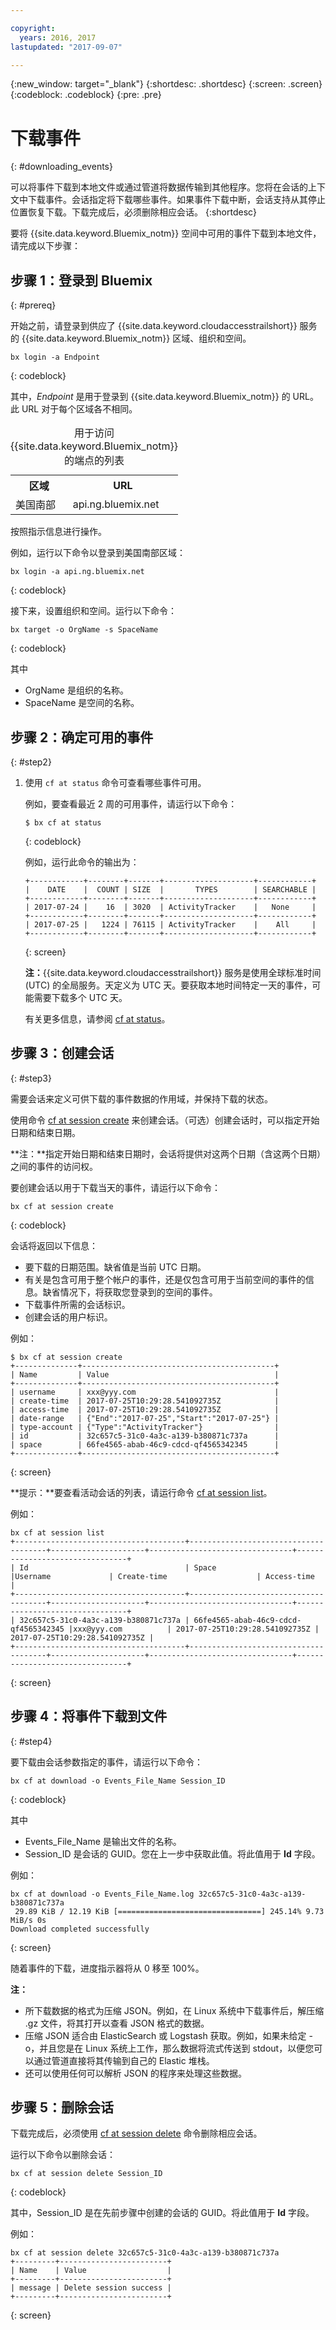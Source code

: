 ```yaml
---

copyright:
  years: 2016, 2017
lastupdated: "2017-09-07"

---
```


{:new_window: target="_blank"}
{:shortdesc: .shortdesc}
{:screen: .screen}
{:codeblock: .codeblock}
{:pre: .pre}

# 下载事件
{: #downloading_events}

可以将事件下载到本地文件或通过管道将数据传输到其他程序。您将在会话的上下文中下载事件。会话指定将下载哪些事件。如果事件下载中断，会话支持从其停止位置恢复下载。下载完成后，必须删除相应会话。
{:shortdesc}

要将 {{site.data.keyword.Bluemix_notm}} 空间中可用的事件下载到本地文件，请完成以下步骤：

## 步骤 1：登录到 Bluemix
{: #prereq}

开始之前，请登录到供应了 {{site.data.keyword.cloudaccesstrailshort}} 服务的 {{site.data.keyword.Bluemix_notm}} 区域、组织和空间。 

```
bx login -a Endpoint
```
{: codeblock}
	
其中，*Endpoint* 是用于登录到 {{site.data.keyword.Bluemix_notm}} 的 URL。此 URL 对于每个区域各不相同。
	
<table>
    <caption>用于访问 {{site.data.keyword.Bluemix_notm}} 的端点的列表</caption>
	<tr>
	  <th>区域</th>
	  <th>URL</th>
	</tr>
	<tr>
	  <td>美国南部</td>
	  <td>api.ng.bluemix.net</td>
	</tr>
</table>

按照指示信息进行操作。 

例如，运行以下命令以登录到美国南部区域：
	
```
bx login -a api.ng.bluemix.net
```
{: codeblock}

接下来，设置组织和空间。运行以下命令：

```
bx target -o OrgName -s SpaceName
```
{: codeblock}

其中


* OrgName 是组织的名称。
* SpaceName 是空间的名称。

## 步骤 2：确定可用的事件
{: #step2}

1. 使用 `cf at status` 命令可查看哪些事件可用。

    例如，要查看最近 2 周的可用事件，请运行以下命令：

    ```
    $ bx cf at status
    ```
    {: codeblock}
    
    例如，运行此命令的输出为：
    
    ```
    +------------+--------+-------+--------------------+------------+
    |    DATE    |  COUNT | SIZE  |       TYPES        | SEARCHABLE |
    +------------+--------+-------+--------------------+------------+
    | 2017-07-24 |    16  | 3020  | ActivityTracker    |   None     |
    +------------+--------+-------+--------------------+------------+
    | 2017-07-25 |   1224 | 76115 | ActivityTracker    |    All     |
    +------------+--------+-------+--------------------+------------+
    ```
    {: screen}

    **注：**{{site.data.keyword.cloudaccesstrailshort}} 服务是使用全球标准时间 (UTC) 的全局服务。天定义为 UTC 天。要获取本地时间特定一天的事件，可能需要下载多个 UTC 天。
	
	有关更多信息，请参阅 [cf at status](/docs/services/cloud-activity-tracker/cli/at_cli.html#status)。


## 步骤 3：创建会话
{: #step3}

需要会话来定义可供下载的事件数据的作用域，并保持下载的状态。 

使用命令 [cf at session create](/docs/services/cloud-activity-tracker/cli/at_cli.html#session_create) 来创建会话。（可选）创建会话时，可以指定开始日期和结束日期。 

**注：**指定开始日期和结束日期时，会话将提供对这两个日期（含这两个日期）之间的事件的访问权。 

要创建会话以用于下载当天的事件，请运行以下命令：

```
bx cf at session create 
```
{: codeblock}

会话将返回以下信息：

* 要下载的日期范围。缺省值是当前 UTC 日期。
* 有关是包含可用于整个帐户的事件，还是仅包含可用于当前空间的事件的信息。缺省情况下，将获取您登录到的空间的事件。
* 下载事件所需的会话标识。
* 创建会话的用户标识。

例如：

```
$ bx cf at session create 
+--------------+-------------------------------------------+
| Name         | Value                                     |
+--------------+-------------------------------------------+
| username     | xxx@yyy.com                               |
| create-time  | 2017-07-25T10:29:28.541092735Z            |
| access-time  | 2017-07-25T10:29:28.541092735Z            |
| date-range   | {"End":"2017-07-25","Start":"2017-07-25"} |
| type-account | {"Type":"ActivityTracker"}                |
| id           | 32c657c5-31c0-4a3c-a139-b380871c737a      |
| space        | 66fe4565-abab-46c9-cdcd-qf4565342345      |
+--------------+-------------------------------------------+
```
{: screen}

**提示：**要查看活动会话的列表，请运行命令 [cf at session list](/docs/services/cloud-activity-tracker/cli/at_cli.html#session_list)。

例如：

```
bx cf at session list
+--------------------------------------+--------------------------------------+---------------------+--------------------------------+--------------------------------+
| Id                                   | Space                                |Username             | Create-time                    | Access-time                    |
+--------------------------------------+--------------------------------------+---------------------+--------------------------------+--------------------------------+
| 32c657c5-31c0-4a3c-a139-b380871c737a | 66fe4565-abab-46c9-cdcd-qf4565342345 |xxx@yyy.com          | 2017-07-25T10:29:28.541092735Z | 2017-07-25T10:29:28.541092735Z |
+--------------------------------------+--------------------------------------+---------------------+--------------------------------+--------------------------------+
```
{: screen} 


## 步骤 4：将事件下载到文件
{: #step4}

要下载由会话参数指定的事件，请运行以下命令：

```
bx cf at download -o Events_File_Name Session_ID
```
{: codeblock}

其中


* Events_File_Name 是输出文件的名称。
* Session_ID 是会话的 GUID。您在上一步中获取此值。将此值用于 **Id** 字段。

例如：

```
bx cf at download -o Events_File_Name.log 32c657c5-31c0-4a3c-a139-b380871c737a
 29.89 KiB / 12.19 KiB [================================] 245.14% 9.73 MiB/s 0s
Download completed successfully
```
{: screen}

随着事件的下载，进度指示器将从 0 移至 100%。

**注：** 

* 所下载数据的格式为压缩 JSON。例如，在 Linux 系统中下载事件后，解压缩 .gz 文件，将其打开以查看 JSON 格式的数据。 
* 压缩 JSON 适合由 ElasticSearch 或 Logstash 获取。例如，如果未给定 -o，并且您是在 Linux 系统上工作，那么数据将流式传送到 stdout，以便您可以通过管道直接将其传输到自己的 Elastic 堆栈。
* 还可以使用任何可以解析 JSON 的程序来处理这些数据。 

## 步骤 5：删除会话

下载完成后，必须使用 [cf at session delete](/docs/services/cloud-activity-tracker/cli/at_cli.html#session_delete) 命令删除相应会话。 

运行以下命令以删除会话：

```
bx cf at session delete Session_ID
```
{: codeblock}

其中，Session_ID 是在先前步骤中创建的会话的 GUID。将此值用于 **Id** 字段。

例如：

```
bx cf at session delete 32c657c5-31c0-4a3c-a139-b380871c737a
+---------+------------------------+
| Name    | Value                  |
+---------+------------------------+
| message | Delete session success |
+---------+------------------------+
```
{: screen}




